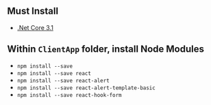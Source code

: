 ## Must Install

* [.Net Core 3.1](https://dotnet.microsoft.com/download/dotnet-core/3.1)


## Within `ClientApp` folder, install Node Modules
* `npm install --save`
* `npm install --save react`
* `npm install --save react-alert`
* `npm install --save react-alert-template-basic`
* `npm install --save react-hook-form`